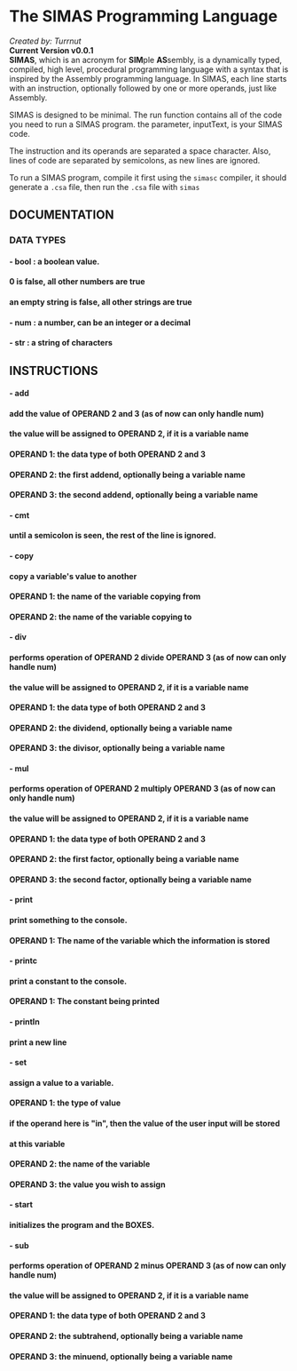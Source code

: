 
# The SIMAS Programming Language
*Created by: Turrnut*<br>
**Current Version v0.0.1**<br>
**SIMAS**, which is an acronym for **SIM**ple **AS**sembly, is a dynamically typed, compiled,
high level, procedural programming language with a syntax that is inspired
by the Assembly programming language. In SIMAS, each line starts with an instruction,
optionally followed by one or more operands, just like Assembly.<br>

SIMAS is designed to be minimal. The run function contains all of the code you need to run
a SIMAS program. the parameter, inputText, is your SIMAS code.<br>

The instruction and its operands are separated a space character. Also, lines of code are separated
by semicolons, as new lines are ignored. 

To run a SIMAS program, compile it first using the `simasc` compiler, it should generate a `.csa` file,
then run the `.csa` file with `simas`

## DOCUMENTATION 
### DATA TYPES 
#### - bool : a boolean value.
####        0 is false, all other numbers are true
####        an empty string is false, all other strings are true
#### - num  : a number, can be an integer or a decimal
#### - str  : a string of characters
## INSTRUCTIONS
#### - add
#### add the value of OPERAND 2 and 3 (as of now can only handle num)
#### the value will be assigned to OPERAND 2, if it is a variable name
#### OPERAND 1: the data type of both OPERAND 2 and 3
#### OPERAND 2: the first addend, optionally being a variable name
#### OPERAND 3: the second addend, optionally being a variable name

#### - cmt
#### until a semicolon is seen, the rest of the line is ignored.

#### - copy
#### copy a variable's value to another
#### OPERAND 1: the name of the variable copying from
#### OPERAND 2: the name of the variable copying to

#### - div
#### performs operation of OPERAND 2 divide OPERAND 3 (as of now can only handle num)
#### the value will be assigned to OPERAND 2, if it is a variable name
#### OPERAND 1: the data type of both OPERAND 2 and 3
#### OPERAND 2: the dividend, optionally being a variable name
#### OPERAND 3: the divisor, optionally being a variable name

#### - mul
#### performs operation of OPERAND 2 multiply OPERAND 3 (as of now can only handle num)
#### the value will be assigned to OPERAND 2, if it is a variable name
#### OPERAND 1: the data type of both OPERAND 2 and 3
#### OPERAND 2: the first factor, optionally being a variable name
#### OPERAND 3: the second factor, optionally being a variable name

#### - print
#### print something to the console.
#### OPERAND 1: The name of the variable which the information is stored

#### - printc
#### print a constant to the console.
#### OPERAND 1: The constant being printed

#### - println
#### print a new line

#### - set
#### assign a value to a variable.
#### OPERAND 1: the type of value
####	if the operand here is "in", then the value of the user input will be stored
####	at this variable	
####	OPERAND 2: the name of the variable
####	OPERAND 3: the value you wish to assign

#### - start
#### initializes the program and the BOXES.

#### - sub
#### performs operation of OPERAND 2 minus OPERAND 3 (as of now can only handle num)
#### the value will be assigned to OPERAND 2, if it is a variable name
#### OPERAND 1: the data type of both OPERAND 2 and 3
#### OPERAND 2: the subtrahend, optionally being a variable name
#### OPERAND 3: the minuend, optionally being a variable name

